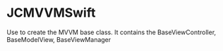 # JCMVVMSwift
Use to create the MVVM base class. It contains the BaseViewController, BaseModelView, BaseViewManager 
